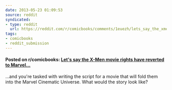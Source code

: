 ```yaml
---
date: 2013-05-23 01:09:53
source: reddit
syndicated:
- type: reddit
  url: https://reddit.com/r/comicbooks/comments/1euezh/lets_say_the_xmen_movie_rights_have_reverted_to/
tags:
- comicbooks
- reddit_submission
---
```


#### Posted on r/comicbooks: [Let's say the X-Men movie rights have reverted to Marvel...](https://reddit.com/r/comicbooks/comments/1euezh/lets_say_the_xmen_movie_rights_have_reverted_to/)

...and you're tasked with writing the script for a movie that will fold them into the Marvel Cinematic Universe. What would the story look like?